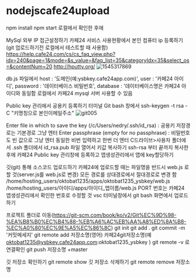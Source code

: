 # nodejscafe24upload

npm install
npm start 로컬에서 확인한 후에

MySql 외부 IP 접근설정하기
카페24 서비스 사용현황에서 본인 컴퓨터 ip 등록하기(git 업로드하기전 로컬에서 테스트할 때 사용함)
https://help.cafe24.com/cs/cs_faq_view.php?idx=240&page=1&mode=&s_value=&faq_list=35&categoryIdx=35&select_os=&contentNum=20
http://hputty.org/
![1545317869](https://user-images.githubusercontent.com/62067363/162691054-603b9ce5-87ec-400a-82e6-08abcbacbec8.jpg)

db.js 파일에서
host : '도메인(예:ysbkey.cafe24app.com)',
user : '카페24 아이디',
password : '데이터베이스 비밀번호',
database : '데이터베이스명은 카페24 아이디와 동일함
로컬에서 카페24 mysql 서버 사용할 수 있음

Public key 관리에서 공용키 등록하기
터미널 Git bash 창에서 ssh-keygen -t rsa -C "키명칭으로 본인이메일주소"
![git005](https://user-images.githubusercontent.com/62067363/162690137-20dc5bcb-8fe4-48dd-80cc-9ece7ac75f1e.jpg)

Enter file in which to save the key (/c/Users/nedry/.ssh/id_rsa) : 공용키 저장경로는 기본경로 그냥 엔터
Enter passphrase (empty for no passphrase) : 비밀번호도 빈 값으로 그냥 엔터
동일한 비번 입력하고 한번 더 엔터
C드라이브>사용자 폴더에서 .ssh 폴더에서 id_rsa.pub 파일 열어서 키값 복사하기 ssh-rsa 부터 끝까지 복사한 후에
카페24 Public key 관리창에 등록하고 앱생성관리에서 앱에 key할당하기

깃(git) 통해 소스코드 업로드하기
카페24에 업로드할 때는 파일명을 반드시 web.js 로 할 것(server.js를 web.js로 변경)
모든 경로를 상대경로에서 절대경로로 변경 함 /home/hosting_users/oktobat1235/apps/oktobat1235_ysbkey/web.js
/home/hosting_users/아이디/apps/아이디_앱이름/web.js
PORT 번호는 카페24 앱생성관리에서 확인한 번호로 수정할 것
vsc 터미널창에서 git bash 화면에서 업로드하기

프로젝트 폴더로 이동(https://git-scm.com/book/ko/v2/Git%EC%9D%98-%EA%B8%B0%EC%B4%88-%EB%A6%AC%EB%AA%A8%ED%8A%B8-%EC%A0%80%EC%9E%A5%EC%86%8C)
git init
git add .
git commit -m '커밋메세지'
git remote add 저장소명(영어) 카페24git저장소명(예 oktobat1235@ysbkey.cafe24app.com:oktobat1235_ysbkey )
git remote -v 로 연결확인
git push 저장소명 +master

깃 저장소 확인하기 git remote show
깃 저장소 삭제하기 git remote remove 저장소명








